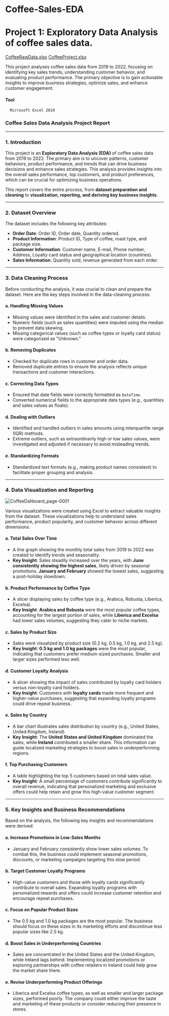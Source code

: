 # Coffee-Sales-EDA

# Project 1: Exploratory Data Analysis of coffee sales data.
[CoffeeRawData.xlsx](https://github.com/user-attachments/files/17027033/CoffeeRawData.xlsx)
[CoffeeProject.xlsx](https://github.com/user-attachments/files/17027028/CoffeeProject.xlsx)



This project analyses coffee sales data from 2019 to 2022, focusing on identifying key sales trends, understanding customer behavior, and evaluating product performance. The primary objective is to gain actionable insights to improve business strategies, optimize sales, and enhance customer engagement.

#### Tool
      Microsoft Excel 2019

### Coffee Sales Data Analysis Project Report

---

### 1. **Introduction**

This project is an **Exploratory Data Analysis (EDA)** of coffee sales data from 2019 to 2022. The primary aim is to uncover patterns, customer behaviors, product performance, and trends that can drive business decisions and enhance sales strategies. This analysis provides insights into the overall sales performance, top customers, and product preferences, which can be crucial for optimizing business operations.

This report covers the entire process, from **dataset preparation and cleaning** to **visualization, reporting, and deriving key business insights**.

---

### 2. **Dataset Overview**

The dataset includes the following key attributes:
- **Order Date**: Order ID, Order date, Quantity ordered.
- **Product Information**: Product ID, Type of coffee, roast type, and package size.
- **Customer Information**: Customer name, E-mail, Phone number, Address, Loyalty card status and geographical location (countries).
- **Sales Information**: Quantity sold, revenue generated from each order.

---

### 3. **Data Cleaning Process**

Before conducting the analysis, it was crucial to clean and prepare the dataset. Here are the key steps involved in the data-cleaning process:

#### a. **Handling Missing Values**
   - Missing values were identified in the sales and customer details.
   - Numeric fields (such as sales quantities) were imputed using the median to prevent data skewing.
   - Missing categorical values (such as coffee types or loyalty card status) were categorized as "Unknown."

#### b. **Removing Duplicates**
   - Checked for duplicate rows in customer and order data.
   - Removed duplicate entries to ensure the analysis reflects unique transactions and customer interactions.

#### c. **Correcting Data Types**
   - Ensured that date fields were correctly formatted as `DateTime`.
   - Converted numerical fields to the appropriate data types (e.g., quantities and sales values as floats).

#### d. **Dealing with Outliers**
   - Identified and handled outliers in sales amounts using interquartile range (IQR) methods.
   - Extreme outliers, such as extraordinarily high or low sales values, were investigated and adjusted if necessary to avoid misleading trends.

#### e. **Standardizing Formats**
   - Standardized text formats (e.g., making product names consistent) to facilitate proper grouping and analysis.

---

### 4. **Data Visualization and Reporting**

![CoffeeDshboard_page-0001](https://github.com/user-attachments/assets/34aed73e-6a3d-48c6-8df4-3ee510ead061)

Various visualizations were created using Excel to extract valuable insights from the dataset. These visualizations help to understand sales performance, product popularity, and customer behavior across different dimensions.

#### a. **Total Sales Over Time**
   - A line graph showing the monthly total sales from 2019 to 2022 was created to identify trends and seasonality.
   - **Key Insight**: Sales steadily increased over the years, with **June consistently showing the highest sales**, likely driven by seasonal promotions. **January and February** showed the lowest sales, suggesting a post-holiday slowdown.

#### b. **Product Performance by Coffee Type**
   - A slicer displaying sales by coffee type (e.g., Arabica, Robusta, Liberica, Excelsa).
   - **Key Insight**: **Arabica and Robusta** were the most popular coffee types, accounting for the largest portion of sales, while **Liberica and Excelsa** had lower sales volumes, suggesting they cater to niche markets.

#### c. **Sales by Product Size**
   - Sales were visualized by product size (0.2 kg, 0.5 kg, 1.0 kg, and 2.5 kg).
   - **Key Insight**: **0.5 kg and 1.0 kg packages** were the most popular, indicating that customers prefer medium-sized purchases. Smaller and larger sizes performed less well.

#### d. **Customer Loyalty Analysis**
   - A slicer showing the impact of sales contributed by loyalty card holders versus non-loyalty card holders.
   - **Key Insight**: Customers with **loyalty cards** made more frequent and higher-value purchases, suggesting that expanding loyalty programs could drive repeat business.

#### e. **Sales by Country**
   - A bar chart illustrates sales distribution by country (e.g., United States, United Kingdom, Ireland).
   - **Key Insight**: The **United States and United Kingdom** dominated the sales, while **Ireland** contributed a smaller share. This information can guide localized marketing strategies to boost sales in underperforming regions.

#### f. **Top Purchasing Customers**
   - A table highlighting the top 5 customers based on total sales value.
   - **Key Insight**: A small percentage of customers contribute significantly to overall revenue, indicating that personalized marketing and exclusive offers could help retain and grow this high-value customer segment.

---

### 5. **Key Insights and Business Recommendations**

Based on the analysis, the following key insights and recommendations were derived:

#### a. **Increase Promotions in Low-Sales Months**
   - January and February consistently show lower sales volumes. To combat this, the business could implement seasonal promotions, discounts, or marketing campaigns targeting this slow period.

#### b. **Target Customer Loyalty Programs**
   - High-value customers and those with loyalty cards significantly contribute to overall sales. Expanding loyalty programs with personalized rewards and offers could increase customer retention and encourage repeat purchases.

#### c. **Focus on Popular Product Sizes**
   - The 0.5 kg and 1.0 kg packages are the most popular. The business should focus on these sizes in its marketing efforts and discontinue less popular sizes like 2.5 kg.

#### d. **Boost Sales in Underperforming Countries**
   - Sales are concentrated in the United States and the United Kingdom, while Ireland lags behind. Implementing localized promotions or exploring partnerships with coffee retailers in Ireland could help grow the market share there.

#### e. **Revise Underperforming Product Offerings**
   - Liberica and Excelsa coffee types, as well as smaller and larger package sizes, performed poorly. The company could either improve the taste and marketing of these products or consider reducing their presence in stores.
